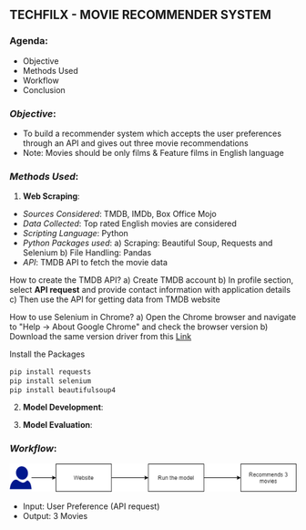 ## TECHFILX - MOVIE RECOMMENDER SYSTEM
### Agenda:
- Objective
- Methods Used
- Workflow
- Conclusion

### _Objective_:
- To build a recommender system which accepts the user preferences through an API and gives out three movie recommendations
- Note: Movies should be only films & Feature films in English language

### _Methods Used_:
1. **Web Scraping**:
- _Sources Considered_: TMDB, IMDb, Box Office Mojo
- _Data Collected_: Top rated English movies are considered
- _Scripting Language_: Python
- _Python Packages used_: 
a) Scraping: Beautiful Soup, Requests and Selenium
b) File Handling: Pandas
- _API_: TMDB API to fetch the movie data

How to create the TMDB API?
a) Create TMDB account
b) In profile section, select **API request** and provide contact information with application details
c) Then use the API for getting data from TMDB website

How to use Selenium in Chrome?
a) Open the Chrome browser and navigate to "Help -> About Google Chrome" and check the browser version
b) Download the same version driver from this [Link](https://chromedriver.chromium.org/downloads)

Install the Packages
```
pip install requests
pip install selenium
pip install beautifulsoup4
```

2. **Model Development**:


3. **Model Evaluation**:


### _Workflow_:

![Image](https://github.com/MageshwariSingaravadivelou/Techflix/blob/main/workflow.png)

- Input: User Preference (API request)
- Output: 3 Movies

```
```
